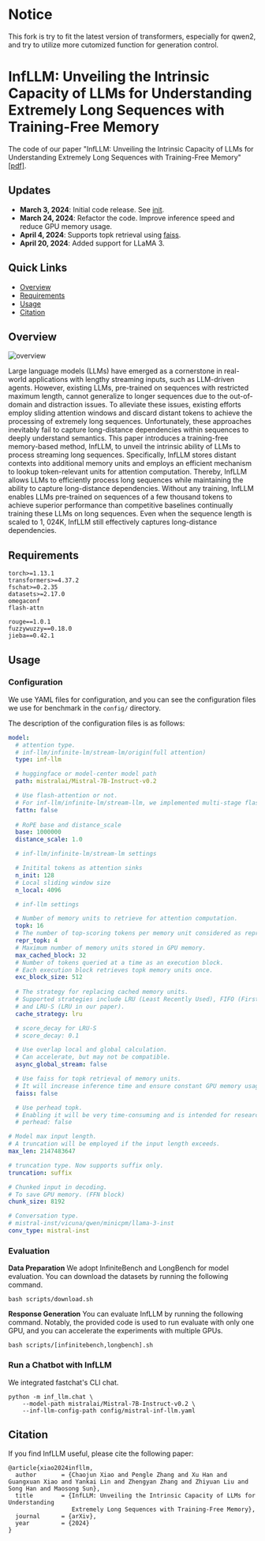 # Notice

This fork is try to fit the latest version of transformers, especially for qwen2, and try to utilize more cutomized function for generation control.

# InfLLM: Unveiling the Intrinsic Capacity of LLMs for Understanding Extremely Long Sequences with Training-Free Memory

The code of our paper "InfLLM: Unveiling the Intrinsic Capacity of LLMs for Understanding Extremely Long Sequences with Training-Free Memory" [[pdf]](https://arxiv.org/pdf/2402.04617.pdf).

## Updates
  - **March 3, 2024**: Initial code release. See [init](https://github.com/thunlp/InfLLM/tree/init).
  - **March 24, 2024**: Refactor the code. Improve inference speed and reduce GPU memory usage.
  - **April 4, 2024**: Supports topk retrieval using [faiss](https://github.com/facebookresearch/faiss).
  - **April 20, 2024**: Added support for LLaMA 3.

## Quick Links
* [Overview](#overview)
* [Requirements](#requirements)
* [Usage](#usage)
* [Citation](#citation)

## Overview

![overview](image/framework.png)

Large language models (LLMs) have emerged as a cornerstone in real-world applications with lengthy streaming inputs, such as LLM-driven agents. However, existing LLMs, pre-trained on sequences with restricted maximum length, cannot generalize to longer sequences due to the out-of-domain and distraction issues. To alleviate these issues, existing efforts employ sliding attention windows and discard distant tokens to achieve the processing of extremely long sequences. Unfortunately, these approaches inevitably fail to capture long-distance dependencies within sequences to deeply understand semantics. This paper introduces a training-free memory-based method, InfLLM, to unveil the intrinsic ability of LLMs to process streaming long sequences. Specifically, InfLLM stores distant contexts into additional memory units and employs an efficient mechanism to lookup token-relevant units for attention computation. Thereby, InfLLM allows LLMs to efficiently process long sequences while maintaining the ability to capture long-distance dependencies. Without any training, InfLLM enables LLMs pre-trained on sequences of a few thousand tokens to achieve superior performance than competitive baselines continually training these LLMs on long sequences. Even when the sequence length is scaled to 1, 024K, InfLLM still effectively captures long-distance dependencies.


## Requirements
```
torch>=1.13.1
transformers>=4.37.2
fschat>=0.2.35
datasets>=2.17.0
omegaconf
flash-attn

rouge==1.0.1
fuzzywuzzy==0.18.0
jieba==0.42.1
```

## Usage

### Configuration

We use YAML files for configuration, and you can see the configuration files we use for benchmark in the `config/` directory. 

The description of the configuration files is as follows:

```yaml
model: 
  # attention type. 
  # inf-llm/infinite-lm/stream-lm/origin(full attention)
  type: inf-llm 

  # huggingface or model-center model path
  path: mistralai/Mistral-7B-Instruct-v0.2 

  # Use flash-attention or not. 
  # For inf-llm/infinite-lm/stream-llm, we implemented multi-stage flash-attention by OpenAI's Triton.
  fattn: false 
  
  # RoPE base and distance_scale
  base: 1000000
  distance_scale: 1.0

  # inf-llm/infinite-lm/stream-lm settings

  # Initital tokens as attention sinks
  n_init: 128   
  # Local sliding window size
  n_local: 4096 

  # inf-llm settings

  # Number of memory units to retrieve for attention computation.
  topk: 16  
  # The number of top-scoring tokens per memory unit considered as representative elements. 
  repr_topk: 4 
  # Maximum number of memory units stored in GPU memory. 
  max_cached_block: 32
  # Number of tokens queried at a time as an execution block.
  # Each execution block retrieves topk memory units once.
  exc_block_size: 512
  
  # The strategy for replacing cached memory units. 
  # Supported strategies include LRU (Least Recently Used), FIFO (First In, First Out), 
  # and LRU-S (LRU in our paper).
  cache_strategy: lru

  # score_decay for LRU-S
  # score_decay: 0.1

  # Use overlap local and global calculation.
  # Can accelerate, but may not be compatible.
  async_global_stream: false

  # Use faiss for topk retrieval of memory units. 
  # It will increase inference time and ensure constant GPU memory usage.
  faiss: false 

  # Use perhead topk. 
  # Enabling it will be very time-consuming and is intended for research use only.
  # perhead: false

# Model max input length.
# A truncation will be employed if the input length exceeds.
max_len: 2147483647

# truncation type. Now supports suffix only.
truncation: suffix

# Chunked input in decoding.
# To save GPU memory. (FFN block)
chunk_size: 8192

# Conversation type. 
# mistral-inst/vicuna/qwen/minicpm/llama-3-inst
conv_type: mistral-inst
```

### Evaluation

**Data Preparation**
We adopt InfiniteBench and LongBench for model evaluation. You can download the datasets by running the following command.
```
bash scripts/download.sh
```

**Response Generation**
You can evaluate InfLLM by running the following command. Notably, the provided code is used to run evaluate with only one GPU, and you can accelerate the experiments with multiple GPUs.
```
bash scripts/[infinitebench,longbench].sh
```

### Run a Chatbot with InfLLM

We integrated fastchat's CLI chat.

```
python -m inf_llm.chat \
    --model-path mistralai/Mistral-7B-Instruct-v0.2 \
    --inf-llm-config-path config/mistral-inf-llm.yaml
```

## Citation
If you find InfLLM useful, please cite the following paper:
```
@article{xiao2024infllm,
  author       = {Chaojun Xiao and Pengle Zhang and Xu Han and Guangxuan Xiao and Yankai Lin and Zhengyan Zhang and Zhiyuan Liu and Song Han and Maosong Sun},
  title        = {InfLLM: Unveiling the Intrinsic Capacity of LLMs for Understanding
                  Extremely Long Sequences with Training-Free Memory},
  journal      = {arXiv},
  year         = {2024}
}
```




